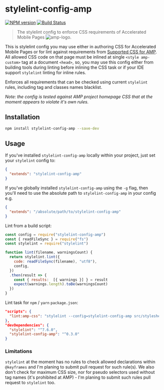 # stylelint-config-amp

[![NPM version](http://img.shields.io/npm/v/stylelint-config-amp.svg)](https://www.npmjs.org/package/stylelint-config-amp) [![Build Status](https://travis-ci.org/tinovyatkin/stylelint-config-amp.svg?branch=master)](https://travis-ci.org/tinovyatkin/stylelint-config-amp)

> The stylelint config to enforce CSS requirements of Accelerated Mobile Pages ![amp-logo](https://www.ampproject.org/static/img/logo-blue.svg).

This is stylelint config you may use either in authoring CSS for Accelerated Mobile Pages or for lint against requirements from [Supported CSS for AMP](https://www.ampproject.org/docs/guides/responsive/style_pages).
All allowed CSS code on that page must be inlined at single `<style amp-custom>` tag at a document `<head>`,
so, you may use this config either from building tools during linting before inlining the CSS task or if your IDE support `stylelint` linting for inline rules.  

Enforces all requirements that can be checked using current `stylelint` rules, including tag and classes names blacklist.

_Note: the config is tested against AMP project homepage CSS that at the moment appears to violate it's own rules._

## Installation

```bash
npm install stylelint-config-amp --save-dev
```

## Usage

If you've installed `stylelint-config-amp` locally within your project, just set your `stylelint` config to:

```json
{
  "extends": "stylelint-config-amp"
}
```

If you've globally installed `stylelint-config-amp` using the `-g` flag, then you'll need to use the absolute path to `stylelint-config-amp` in your config e.g.

```json
{
  "extends": "/absolute/path/to/stylelint-config-amp"
}
```
Lint from a build script:

```javascript
const config = require("stylelint-config-amp")
const { readFileSync } = require("fs")
const stylelint = require("stylelint")

function lint(filename, warningsCount) {
  return stylelint.lint({
    code: readFileSync(filename), "utf8"),
    config,
  })
  .then(result => {
    const { results:  [{ warnings }] } = result
    expect(warnings.length).toBe(warningsCount)
  })
}
```

Lint task for `npm` / `yarn` `package.json`:

```json
"scripts": {
  "lint:amp-css": "stylelint --config=stylelint-config-amp src/stylesheets/amp/*.css"
},
"devDependencies": {
  "stylelint": "^7.6.0",
  "stylelint-config-amp": "^0.3.0"
}
  ```

### Limitations

`stylelint` at the moment has no rules to check allowed declarations within `@keyframes` and I'm planing to submit pull request for such rule(s).
We also don't check for maximum CSS size, nor for pseudo selectors used without tag names (it's prohibited at AMP) - I'm planing to submit such rules pull request to `stylelint` too.

